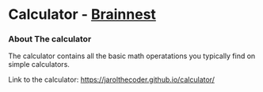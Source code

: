 <h1>Calculator - <a href="https://www.brainnest.consulting/">Brainnest</a> </h1>

<h3>About The calculator</h3>
The calculator contains all the basic math operatations you typically 
find on simple calculators.

Link to the calculator: https://jarolthecoder.github.io/calculator/
